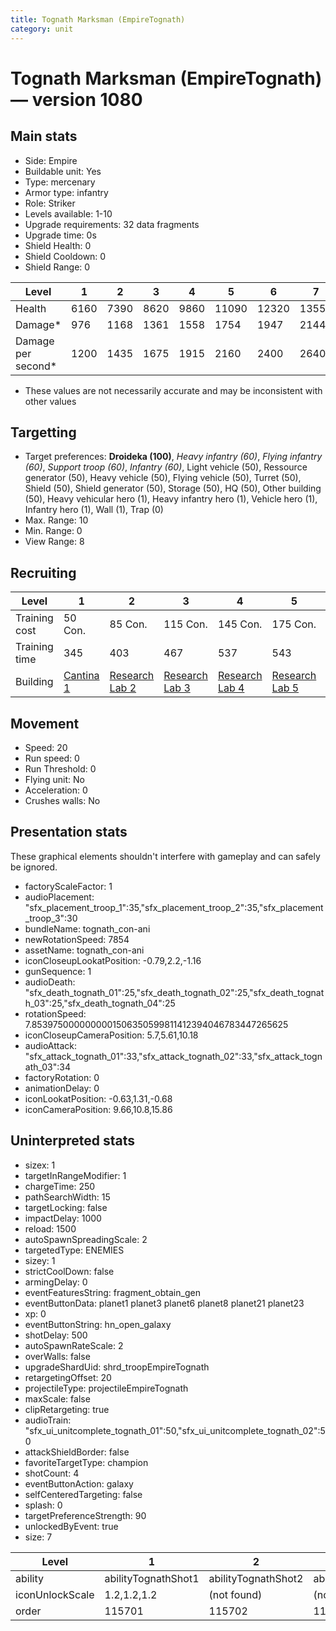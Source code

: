 ```yaml
---
title: Tognath Marksman (EmpireTognath)
category: unit
---
```


# Tognath Marksman (EmpireTognath) — version 1080

## Main stats

  * Side: Empire
  * Buildable unit: Yes
  * Type: mercenary
  * Armor type: infantry
  * Role: Striker
  * Levels available: 1-10
  * Upgrade requirements: 32 data fragments
  * Upgrade time: 0s
  * Shield Health: 0
  * Shield Cooldown: 0
  * Shield Range: 0

|Level             |1   |2   |3   |4   |5    |6    |7    |8    |9    |10   |
|------------------|----|----|----|----|-----|-----|-----|-----|-----|-----|
|Health            |6160|7390|8620|9860|11090|12320|13550|14780|16020|18480|
|Damage*           |976 |1168|1361|1558|1754 |1947 |2144 |2336 |2529 |2918 |
|Damage per second*|1200|1435|1675|1915|2160 |2400 |2640 |2875 |3115 |3590 |

* These values are not necessarily accurate and may be inconsistent with other values

## Targetting

  * Target preferences: **Droideka (100)**, _Heavy infantry (60)_, _Flying infantry (60)_, _Support troop (60)_, _Infantry (60)_, Light vehicle (50), Ressource generator (50), Heavy vehicle (50), Flying vehicle (50), Turret (50), Shield (50), Shield generator (50), Storage (50), HQ (50), Other building (50), Heavy vehicular hero (1), Heavy infantry hero (1), Vehicle hero (1), Infantry hero (1), Wall (1), Trap (0)
  * Max. Range: 10
  * Min. Range: 0
  * View Range: 8

## Recruiting

|Level        |1                                        |2                                      |3                                      |4                                      |5                                      |6                                      |7                                      |8                                      |9                                      |10                                      |
|-------------|-----------------------------------------|---------------------------------------|---------------------------------------|---------------------------------------|---------------------------------------|---------------------------------------|---------------------------------------|---------------------------------------|---------------------------------------|----------------------------------------|
|Training cost|50 Con.                                  |85 Con.                                |115 Con.                               |145 Con.                               |175 Con.                               |205 Con.                               |235 Con.                               |265 Con.                               |295 Con.                               |325 Con.                                |
|Training time|345                                      |403                                    |467                                    |537                                    |543                                    |549                                    |555                                    |561                                    |567                                    |573                                     |
|Building     |[Cantina 1](empireContrabandCantina.html)|[Research Lab 2](empireOffenseLab.html)|[Research Lab 3](empireOffenseLab.html)|[Research Lab 4](empireOffenseLab.html)|[Research Lab 5](empireOffenseLab.html)|[Research Lab 6](empireOffenseLab.html)|[Research Lab 7](empireOffenseLab.html)|[Research Lab 8](empireOffenseLab.html)|[Research Lab 9](empireOffenseLab.html)|[Research Lab 10](empireOffenseLab.html)|

## Movement

  * Speed: 20
  * Run speed: 0
  * Run Threshold: 0
  * Flying unit: No
  * Acceleration: 0
  * Crushes walls: No

## Presentation stats

These graphical elements shouldn't interfere with gameplay and can safely be ignored.

  * factoryScaleFactor: 1
  * audioPlacement: "sfx_placement_troop_1":35,"sfx_placement_troop_2":35,"sfx_placement_troop_3":30
  * bundleName: tognath_con-ani
  * newRotationSpeed: 7854
  * assetName: tognath_con-ani
  * iconCloseupLookatPosition: -0.79,2.2,-1.16
  * gunSequence: 1
  * audioDeath: "sfx_death_tognath_01":25,"sfx_death_tognath_02":25,"sfx_death_tognath_03":25,"sfx_death_tognath_04":25
  * rotationSpeed: 7.8539750000000001506350599811412394046783447265625
  * iconCloseupCameraPosition: 5.7,5.61,10.18
  * audioAttack: "sfx_attack_tognath_01":33,"sfx_attack_tognath_02":33,"sfx_attack_tognath_03":34
  * factoryRotation: 0
  * animationDelay: 0
  * iconLookatPosition: -0.63,1.31,-0.68
  * iconCameraPosition: 9.66,10.8,15.86

## Uninterpreted stats

  * sizex: 1
  * targetInRangeModifier: 1
  * chargeTime: 250
  * pathSearchWidth: 15
  * targetLocking: false
  * impactDelay: 1000
  * reload: 1500
  * autoSpawnSpreadingScale: 2
  * targetedType: ENEMIES
  * sizey: 1
  * strictCoolDown: false
  * armingDelay: 0
  * eventFeaturesString: fragment_obtain_gen
  * eventButtonData: planet1 planet3 planet6 planet8 planet21 planet23
  * xp: 0
  * eventButtonString: hn_open_galaxy
  * shotDelay: 500
  * autoSpawnRateScale: 2
  * overWalls: false
  * upgradeShardUid: shrd_troopEmpireTognath
  * retargetingOffset: 20
  * projectileType: projectileEmpireTognath
  * maxScale: false
  * clipRetargeting: true
  * audioTrain: "sfx_ui_unitcomplete_tognath_01":50,"sfx_ui_unitcomplete_tognath_02":50
  * attackShieldBorder: false
  * favoriteTargetType: champion
  * shotCount: 4
  * eventButtonAction: galaxy
  * selfCenteredTargeting: false
  * splash: 0
  * targetPreferenceStrength: 90
  * unlockedByEvent: true
  * size: 7

|Level          |1                  |2                  |3                  |4                  |5                  |6                  |7                  |8                  |9                  |10                  |
|---------------|-------------------|-------------------|-------------------|-------------------|-------------------|-------------------|-------------------|-------------------|-------------------|--------------------|
|ability        |abilityTognathShot1|abilityTognathShot2|abilityTognathShot3|abilityTognathShot4|abilityTognathShot5|abilityTognathShot6|abilityTognathShot7|abilityTognathShot8|abilityTognathShot9|abilityTognathShot10|
|iconUnlockScale|1.2,1.2,1.2        |(not found)        |(not found)        |(not found)        |(not found)        |(not found)        |(not found)        |(not found)        |(not found)        |(not found)         |
|order          |115701             |115702             |115703             |115704             |115705             |115706             |115707             |115708             |115709             |115710              |

